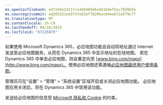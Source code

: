 ```yaml
---
ms.openlocfilehash: e472dde1411fce4d9489d6e4b1b4ef5ac78d9b5b
ms.sourcegitcommit: ad203331ee9737e82ef70206ac04eeb72a5f9c7f
ms.translationtype: MT
ms.contentlocale: zh-CN
ms.lasthandoff: 06/18/2019
ms.locfileid: "67225875"
---
```

如果使用 Microsoft Dynamics 365，必应地图功能会自动将地址通过 Internet 发送至必应地图服务，从而在 Dynamics 365 中显示地址的在线地图。  若在 Dynamics 365 中单击必应地图，则会重定向至 [www.bing.com/maps](http://www.bing.com/maps)。 使用必应地图还需遵循[必应地图最终用户使用条款](http://go.microsoft.com/?linkid=9710837)。  
  
 管理员可在“设置” > “管理” > “系统设置”区域开启或关闭必应地图功能。 必应地图应用关闭后，将在 Dynamics 365 中禁用该功能。  
  
 发送给必应地图的信息受 [Microsoft 隐私和 Cookie](http://go.microsoft.com/fwlink/p/?linkid=521839) 的约束。
